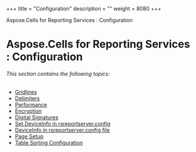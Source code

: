 +++
title = "Configuration" 
description = "" 
weight = 8080 
+++

Aspose.Cells for Reporting Services : Configuration  

# Aspose.Cells for Reporting Services : Configuration


###### This section contains the following topics:

*   [Gridlines](https://docs2.aspose.com/cells/reportingservices/userguide/configuration/gridlines)
*   [Delimiters](https://docs2.aspose.com/cells/reportingservices/userguide/configuration/delimiters)
*   [Performance](https://docs2.aspose.com/cells/reportingservices/userguide/configuration/performance)
*   [Encryption](https://docs2.aspose.com/cells/reportingservices/userguide/configuration/encryption)
*   [Digital Signatures](https://docs2.aspose.com/cells/reportingservices/userguide/configuration/digital+signatures)
*   [Set DeviceInfo in rsreportserver.config](https://docs2.aspose.com/cells/reportingservices/userguide/configuration/set+deviceinfo+in+rsreportserver.config)
*   [DeviceInfo in rsreportserver.config file](https://docs2.aspose.com/cells/reportingservices/userguide/configuration/deviceinfo+in+rsreportserver.config+file)
*   [Page Setup](https://docs2.aspose.com/cells/reportingservices/userguide/configuration/page+setup)
*   [Table Sorting Configuration](https://docs2.aspose.com/cells/reportingservices/userguide/configuration/table+sorting+configuration)

